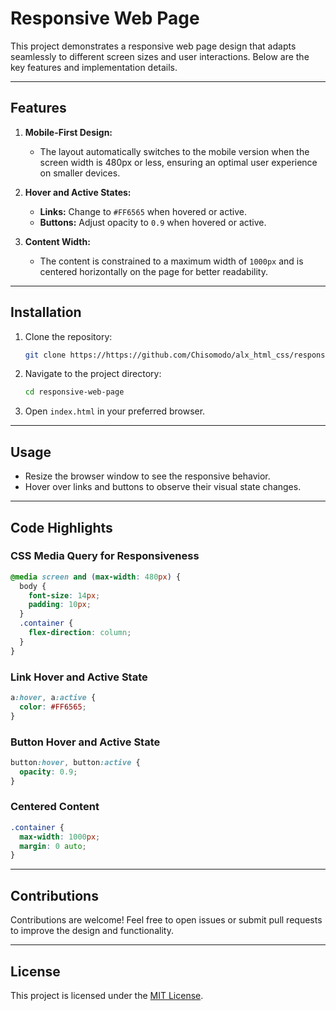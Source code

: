 # Responsive Web Page

This project demonstrates a responsive web page design that adapts seamlessly to different screen sizes and user interactions. Below are the key features and implementation details.

---

## Features

1. **Mobile-First Design:**
   - The layout automatically switches to the mobile version when the screen width is 480px or less, ensuring an optimal user experience on smaller devices.

2. **Hover and Active States:**
   - **Links:** Change to `#FF6565` when hovered or active.
   - **Buttons:** Adjust opacity to `0.9` when hovered or active.

3. **Content Width:**
   - The content is constrained to a maximum width of `1000px` and is centered horizontally on the page for better readability.

---

## Installation

1. Clone the repository:
   ```bash
   git clone https://https://github.com/Chisomodo/alx_html_css/responsive-web-page.git
   ```

2. Navigate to the project directory:
   ```bash
   cd responsive-web-page
   ```

3. Open `index.html` in your preferred browser.

---

## Usage

- Resize the browser window to see the responsive behavior.
- Hover over links and buttons to observe their visual state changes.

---

## Code Highlights

### CSS Media Query for Responsiveness
```css
@media screen and (max-width: 480px) {
  body {
    font-size: 14px;
    padding: 10px;
  }
  .container {
    flex-direction: column;
  }
}
```

### Link Hover and Active State
```css
a:hover, a:active {
  color: #FF6565;
}
```

### Button Hover and Active State
```css
button:hover, button:active {
  opacity: 0.9;
}
```

### Centered Content
```css
.container {
  max-width: 1000px;
  margin: 0 auto;
}
```

---

## Contributions

Contributions are welcome! Feel free to open issues or submit pull requests to improve the design and functionality.

---

## License

This project is licensed under the [MIT License](LICENSE).
